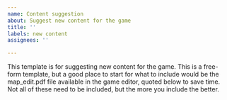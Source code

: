 ```yaml
---
name: Content suggestion
about: Suggest new content for the game
title: ''
labels: new content
assignees: ''

---
```


This template is for suggesting new content for the game. This is a free-form template, but a good place to start for what to include would be the map_edit.pdf file available in the game editor, quoted below to save time. Not all of these need to be included, but the more you include the better.



<!--
# SO YOU WANT TO BE A BUILDER?
## GUIDELINES FOR AREA-DESIGN
1. Read the storyline
2. Decide on a level range for the new area.
3. (Re-)Play all existing areas in this level range, make note of the stories/puzzles/quests used.
4. Based on the storyline and the quests in the chosen level range, decide what story, quests and NPCs to use. Avoid repeating quest objectives and stories but make it fit in the general feeling.
5. Create a list of Quests. Then check if those quests need anything that has not been used before in terms of logic and graphics. If there is such a need, try to work around it. If you still think it needs something special, describe what it needs and way.
6. Once the story, quest summaries, NPC lists and specials are done, get down to specifics. Describe each quest in detail.
## CHECKLIST
You should have the following texts written:
1. A short summary of the story for the area.
2. A list of short descriptions of quests in the area, indicating quest objective, NPCs used and dungeon size and type.
3. A list of special logic and unique graphics.
4. A detailed description of each quest, including all texts spoken by NPCs, NPC descriptions, NPC stats (these should be limited to 'lvl 23, uses Hand to Hand, Bless and Fireball).
5. Maps of all dungeons which need a special design. Maps can (and should) be omitted if there is no puzzle or story element based on them.
-->
